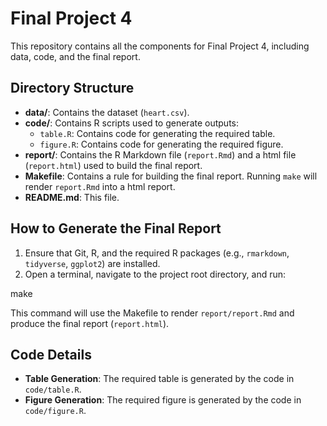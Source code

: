 # Final Project 4

This repository contains all the components for Final Project 4, including data, code, and the final report.

## Directory Structure

- **data/**: Contains the dataset (`heart.csv`).
- **code/**: Contains R scripts used to generate outputs:
  - `table.R`: Contains code for generating the required table.
  - `figure.R`: Contains code for generating the required figure.
- **report/**: Contains the R Markdown file (`report.Rmd`) and a html file (`report.html`)  used to build the final report.
- **Makefile**: Contains a rule for building the final report. Running `make` will render `report.Rmd` into a html report.
- **README.md**: This file.

## How to Generate the Final Report

1. Ensure that Git, R, and the required R packages (e.g., `rmarkdown`, `tidyverse`, `ggplot2`) are installed.
2. Open a terminal, navigate to the project root directory, and run:

make

This command will use the Makefile to render `report/report.Rmd` and produce the final report (`report.html`).

## Code Details

- **Table Generation**: The required table is generated by the code in `code/table.R`.
- **Figure Generation**: The required figure is generated by the code in `code/figure.R`.

